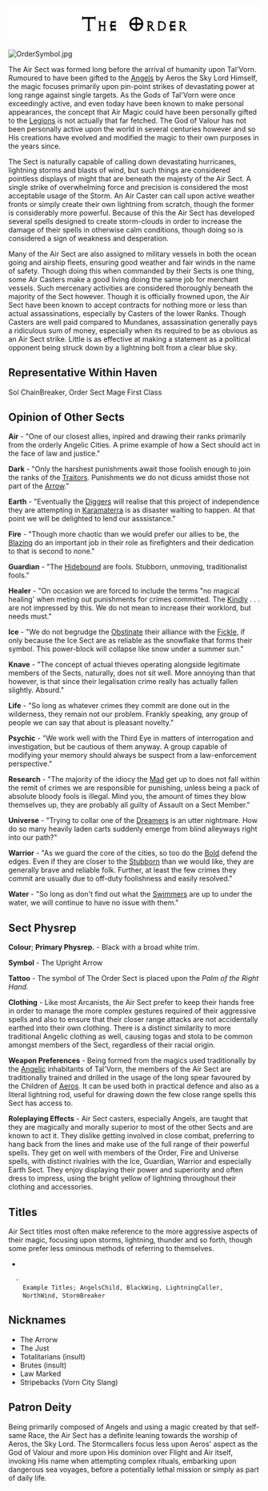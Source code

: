 

<div class="center" style="width: auto; margin-left: auto; margin-right: auto;">

![<File:The_Order.jpg>](The_Order.jpg "File:The_Order.jpg")

</div>

![OrderSymbol.jpg](OrderSymbol.jpg "OrderSymbol.jpg")

The Air Sect was formed long before the arrival of humanity upon
Tal'Vorn. Rumoured to have been gifted to the [Angels](Angel "wikilink")
by Aeros the Sky Lord Himself, the magic focuses primarily upon
pin-point strikes of devastating power at long range against single
targets. As the Gods of Tal'Vorn were once exceedingly active, and even
today have been known to make personal appearances, the concept that Air
Magic could have been personally gifted to the
[Legions](Angel "wikilink") is not actually that far fetched. The God of
Valour has not been personally active upon the world in several
centuries however and so His creations have evolved and modified the
magic to their own purposes in the years since.

The Sect is naturally capable of calling down devastating hurricanes,
lightning storms and blasts of wind, but such things are considered
pointless displays of might that are beneath the majesty of the Air
Sect. A single strike of overwhelming force and precision is considered
the most acceptable usage of the Storm. An Air Caster can call upon
active weather fronts or simply create their own lightning from scratch,
though the former is considerably more powerful. Because of this the Air
Sect has developed several spells designed to create storm-clouds in
order to increase the damage of their spells in otherwise calm
conditions, though doing so is considered a sign of weakness and
desperation.

Many of the Air Sect are also assigned to military vessels in both the
ocean going and airship fleets, ensuring good weather and fair winds in
the name of safety. Though doing this when commanded by their Sects is
one thing, some Air Casters make a good living doing the same job for
merchant vessels. Such mercenary activities are considered thoroughly
beneath the majority of the Sect however. Though it is officially
frowned upon, the Air Sect have been known to accept contracts for
nothing more or less than actual assassinations, especially by Casters
of the lower Ranks. Though Casters are well paid compared to Mundanes,
assassination generally pays a ridiculous sum of money, especially when
its required to be as obvious as an Air Sect strike. Little is as
effective at making a statement as a political opponent being struck
down by a lightning bolt from a clear blue sky.

## **Representative Within Haven**

Sol ChainBreaker, Order Sect Mage First Class

## **Opinion of Other Sects**

**Air** - "One of our closest allies, inpired and drawing their
ranks primarily from the orderly Angelic Cities. A prime example
of how a Sect should act in the face of law and justice."

**Dark** - "Only the harshest punishments await those foolish
enough to join the ranks of the [Traitors](Dark_Sect "wikilink").
Punishments we do not dicuss amidst those not part of the 
[Arrow](The_Order_Sect "wikilink")."

**Earth** - "Eventually the [Diggers](Earth_Sect "wikilink")
will realise that this project of independence they are 
attempting in [Karamaterra](Karamaterra "wikilink") is as
disaster waiting to happen. At that point we will be delighted
to lend our asssistance."

**Fire** - "Though more chaotic than we would prefer our allies to be,
the [Blazing](Fire_Sect "wikilink") do an important job in 
their role as firefighters and their dedication to that is 
second to none."

**Guardian** - "The [Hidebound](Guardian_Sect "wikilink") are fools.
Stubborn, unmoving, traditionalist fools."

**Healer** - "On occasion we are forced to include the terms "no
magical healing' when meting out punishments for crimes
committed. The [Kindly](Healer_Sect "wikilink") . . . are not
impressed by this. We do not mean to increase their worklord,
but needs must."

**Ice** - "We do not begrudge the [Obstinate](Guardian_Sect "wikilink")
their alliance with the [Fickle](Ice_Sect "wikilink"), if only
because the Ice Sect are as reliable as the snowflake that forms
their symbol. This power-block will collapse like snow under a
summer sun."

**Knave** - "The concept of actual thieves operating alongside
legitimate members of the Sects, naturally, does not sit well.
More annoying than that however, is that since their legalisation
crime really has actually fallen slightly. Absurd."

**Life** - "So long as whatever crimes they commit are done out
in the wilderness, they remain not our problem. Frankly speaking,
any group of people we can say that about is pleasant novelty."

**Psychic** - "We work well with the Third Eye in matters of
interrogation and investigation, but be cautious of them anyway.
A group capable of modifying your memory should always be suspect
from a law-enforcement perspective."

**Research** - "The majority of the idiocy the 
[Mad](Research_Sect "wikilink") get up to does not fall within the remit
of crimes we are responsible for punishing, unless being a pack of
absolute bloody fools is illegal. Mind you, the amount of times they blow
themselves up, they are probably all guilty of Assault on a Sect Member."

**Universe** - "Trying to collar one of the [Dreamers](Universe_Sect "wikilink")
is an utter nightmare. How do so many heavily laden carts suddenly
emerge from blind alleyways right into our path?"

**Warrior** - "As we guard the core of the cities, so too do the
[Bold](Warrior_Sect "wikilink") defend the edges. Even if they are closer
to the [Stubborn](Guardian_Sect "wikilink") than we would like, they
are generally brave and reliable folk. Further, at least the few
crimes they commit are usually due to off-duty foolishness
and easily resolved."

**Water** - "So long as don't find out what the 
[Swimmers](Water_Sect "wikilink") are up to under the water,
we will continue to have no issue with them."

## **Sect Physrep**

**Colour**; **Primary Physrep.** - Black with a broad white trim.

**Symbol** - The Upright Arrow

**Tattoo** - The symbol of The Order Sect is placed upon the *Palm of the Right Hand.*

**Clothing** - Like most Arcanists, the Air Sect prefer to keep their
hands free in order to manage the more complex gestures required of
their aggressive spells and also to ensure that their closer range
attacks are not accidentally earthed into their own clothing. There is a
distinct similarity to more traditional Angelic clothing as well,
causing togas and stola to be common amongst members of the Sect,
regardless of their racial origin.

**Weapon Preferences** - Being formed from the magics used traditionally
by the [Angelic](Angel "wikilink") inhabitants of Tal'Vorn, the members
of the Air Sect are traditionally trained and drilled in the usage of
the long spear favoured by the Children of
[Aeros](Aeros_the_Valorous "wikilink"). It can be used both in practical
defence and also as a literal lightning rod, useful for drawing down the
few close range spells this Sect has access to.

**Roleplaying Effects** - Air Sect casters, especially Angels, are
taught that they are magically and morally superior to most of the other
Sects and are known to act it. They dislike getting involved in close
combat, preferring to hang back from the lines and make use of the full
range of their powerful spells. They get on well with members of the
Order, Fire and Universe spells, with distinct rivalries with the Ice,
Guardian, Warrior and especially Earth Sect. They enjoy displaying their
power and superiority and often dress to impress, using the bright
yellow of lightning throughout their clothing and accessories.

## **Titles**

Air Sect titles most often make reference to the more aggressive aspects
of their magic, focusing upon storms, lightning, thunder and so forth,
though some prefer less ominous methods of referring to themselves.

  -

      -
        Example Titles; AngelsChild, BlackWing, LightningCaller,
        NorthWind, StormBreaker

## **Nicknames**

  - The Arrorw
  - The Just
  - Totalitarians (insult)
  - Brutes (insult)
  - Law Marked
  - Stripebacks (Vorn City Slang)

## **Patron Deity**

Being primarily composed of Angels and using a magic created by that
self-same Race, the Air Sect has a definite leaning towards the worship
of Aeros, the Sky Lord. The Stormcallers focus less upon Aeros' aspect
as the God of Valour and more upon His dominion over Flight and Air
itself, invoking His name when attempting complex rituals, embarking
upon dangerous sea voyages, before a potentially lethal mission or
simply as part of daily life.

